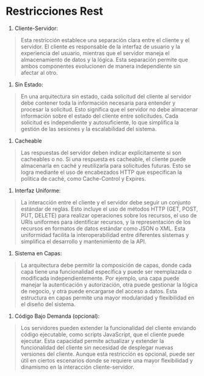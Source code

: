 # Restricciones Rest

1. Cliente-Servidor:
> Esta restricción establece una separación clara entre el cliente y el servidor. El cliente es responsable de la interfaz de usuario y la experiencia del usuario, mientras que el servidor maneja el almacenamiento de datos y la lógica. Esta separación permite que ambos componentes evolucionen de manera independiente sin afectar al otro.
>

1. Sin Estado:
> En una arquitectura sin estado, cada solicitud del cliente al servidor debe contener toda la información necesaria para entender y procesar la solicitud. Esto significa que el servidor no debe almacenar información sobre el estado del cliente entre solicitudes. Cada solicitud es independiente y autosuficiente, lo que simplifica la gestión de las sesiones y la escalabilidad del sistema.
>

1. Cacheable
> Las respuestas del servidor deben indicar explícitamente si son cacheables o no. Si una respuesta es cacheable, el cliente puede almacenarla en caché y reutilizarla para solicitudes futuras. Esto se logra mediante el uso de encabezados HTTP que especifican la política de caché, como Cache-Control y Expires.
>

1. Interfaz Uniforme:
> La interacción entre el cliente y el servidor debe seguir un conjunto estándar de reglas. Esto incluye el uso de métodos HTTP (GET, POST, PUT, DELETE) para realizar operaciones sobre los recursos, el uso de URIs uniformes para identificar recursos, y la representación de los recursos en formatos de datos estándar como JSON o XML. Esta uniformidad facilita la interoperabilidad entre diferentes sistemas y simplifica el desarrollo y mantenimiento de la API.
>

1. Sistema en Capas:
> La arquitectura debe permitir la composición de capas, donde cada capa tiene una funcionalidad específica y puede ser reemplazada o modificada independientemente. Por ejemplo, una capa puede manejar la autenticación y autorización, otra puede gestionar la lógica de negocio, y otra puede encargarse del acceso a datos. Esta estructura en capas permite una mayor modularidad y flexibilidad en el diseño del sistema.
>

1. Código Bajo Demanda (opcional):
> Los servidores pueden extender la funcionalidad del cliente enviando código ejecutable, como scripts JavaScript, que el cliente puede ejecutar. Esta capacidad permite actualizar y extender la funcionalidad del cliente sin necesidad de desplegar nuevas versiones del cliente. Aunque esta restricción es opcional, puede ser útil en ciertos escenarios donde se requiere una mayor flexibilidad y dinamismo en la interacción cliente-servidor.
>